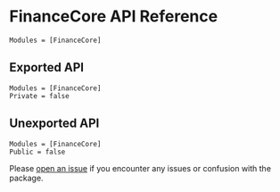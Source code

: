 # FinanceCore API Reference

```@index
Modules = [FinanceCore]
```

## Exported API
```@autodocs
Modules = [FinanceCore]
Private = false
```

## Unexported API
```@autodocs
Modules = [FinanceCore]
Public = false
```

Please [open an issue](https://github.com/JuliaActuary/FinanceModels.jl/issues) if you encounter any issues or confusion with the package.
